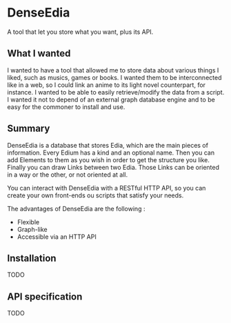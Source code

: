 # DenseEdia

A tool that let you store what you want, plus its API.

## What I wanted

I wanted to have a tool that allowed me to store data about various things I liked, such as musics, games or books.
I wanted them to be interconnected like in a web, so I could link an anime to its light novel counterpart, for instance.
I wanted to be able to easily retrieve/modify the data from a script.
I wanted it not to depend of an external graph database engine and to be easy for the commoner to install and use.

## Summary

DenseEdia is a database that stores Edia, which are the main pieces of information. Every Edium has a kind and an
optional name.
Then you can add Elements to them as you wish in order to get the structure you like.
Finally you can draw Links between two Edia. Those Links can be oriented in a way or the other, or not oriented at all.

You can interact with DenseEdia with a RESTful HTTP API, so you can create your own front-ends ou scripts that satisfy
your needs.

The advantages of DenseEdia are the following :

- Flexible
- Graph-like
- Accessible via an HTTP API

## Installation

TODO

## API specification

TODO


